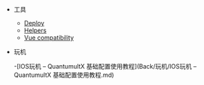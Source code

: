 - 工具

  - [Deploy](deploy.md)
  - [Helpers](helpers.md)
  - [Vue compatibility](vue.md)

- 玩机

  -[IOS玩机 – QuantumultX 基础配置使用教程](Back/玩机/IOS玩机 – QuantumultX 基础配置使用教程.md)

